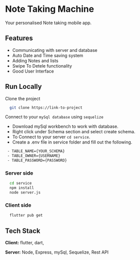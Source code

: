 
# Note Taking Machine 
Your personalised Note taking mobile app.


## Features

- Communicating with server and database
- Auto Date and Time saving system
- Adding Notes and lists
- Swipe To Detele functionality
- Good User Interface


## Run Locally

Clone the project
```bash
  git clone https://link-to-project
```

Connect to your `mySql database` using `sequelize`

- Download mySql workbench to work with database.
- Right click under Schema section and select create schema.
- To Connect to your server `cd service`.
- Create a .env file in service folder and fill out the following.

 ```bash
  - TABLE_NAME={YOUR_SCHEMA}
  - TABLE_OWNER={USERNAME}
  - TABLE_PASSWORD={PASSWORD}
 ```



### Server side

```bash
  cd service
  npm install
  node server.js 
```
### Client side


```bash
  flutter pub get

```






## Tech Stack

**Client:** flutter, dart, 

**Server:** Node, Express, mySql, Sequelize, Rest API


